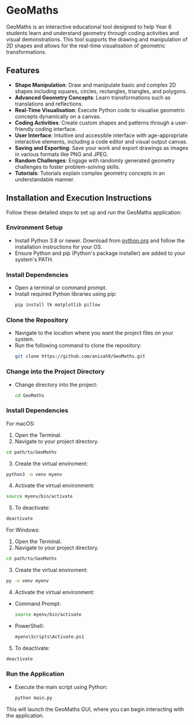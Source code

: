 # GeoMaths

GeoMaths is an interactive educational tool designed to help Year 6 students learn and understand geometry through coding activities and visual demonstrations. This tool supports the drawing and manipulation of 2D shapes and allows for the real-time visualisation of geometric transformations.

## Features

- **Shape Manipulation**: Draw and manipulate basic and complex 2D shapes including squares, circles, rectangles, triangles, and polygons.
- **Advanced Geometry Concepts**: Learn transformations such as translations and reflections.
- **Real-Time Visualisation**: Execute Python code to visualise geometric concepts dynamically on a canvas.
- **Coding Activities**: Create custom shapes and patterns through a user-friendly coding interface.
- **User Interface**: Intuitive and accessible interface with age-appropriate interactive elements, including a code editor and visual output canvas.
- **Saving and Exporting**: Save your work and export drawings as images in various formats like PNG and JPEG.
- **Random Challenges**: Engage with randomly generated geometry challenges to foster problem-solving skills.
- **Tutorials**: Tutorials explain complex geometry concepts in an understandable manner.

## Installation and Execution Instructions

Follow these detailed steps to set up and run the GeoMaths application:

### Environment Setup

- Install Python 3.8 or newer. Download from [python.org](https://www.python.org/downloads/) and follow the installation instructions for your OS.
- Ensure Python and pip (Python's package installer) are added to your system's PATH.

### Install Dependencies

- Open a terminal or command prompt.
- Install required Python libraries using pip:
  ```bash
  pip install tk matplotlib pillow
  ```

### Clone the Repository

- Navigate to the location where you want the project files on your system.
- Run the following command to clone the repository:
  ```bash
  git clone https://github.com/anisah9/GeoMaths.git
  ```

### Change into the Project Directory

- Change directory into the project:
  ```bash
  cd GeoMaths
  ```

### Install Dependencies

For macOS:

1. Open the Terminal.
2. Navigate to your project directory.

```bash
cd path/to/GeoMaths
```

3. Create the virtual enviroment:

```bash
python3 -m venv myenv
```

4. Activate the virtual environment:

```bash
source myenv/bin/activate
```

5. To deactivate:

```bash
deactivate
```

For Windows:

1. Open the Terminal.
2. Navigate to your project directory.

```bash
cd path/to/GeoMaths
```

3. Create the virtual enviroment:

```bash
py -m venv myenv
```

4. Activate the virtual environment:

- Command Prompt:
  ```bash
  source myenv/bin/activate
  ```
- PowerShell:
  ```bash
  myenv\Scripts\Activate.ps1
  ```

5. To deactivate:

```bash
deactivate
```

### Run the Application

- Execute the main script using Python:
  ```bash
  python main.py
  ```

This will launch the GeoMaths GUI, where you can begin interacting with the application.

